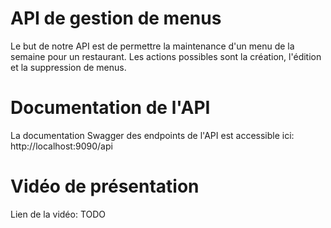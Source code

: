 # API de gestion de menus

Le but de notre API est de permettre la maintenance d'un menu de la semaine pour un restaurant.
Les actions possibles sont la création, l'édition et la suppression de menus.

# Documentation de l'API

La documentation Swagger des endpoints de l'API est accessible ici: http://localhost:9090/api


# Vidéo de présentation

Lien de la vidéo: TODO




<!--# menus-exemple
Mise en oeuvre d'une api avec Springboot et d'un client de test BDD avec Cucumber 
Avec OpenApi generator, génération à partir d'un fichier OpenAPI "menus.yaml" :
 - des intertaces et des DTO pour Springboot
 - d'un client et des DTO pour le client BDD
 
 ## Installation et utilisation avec IntelliJ
  - git clone de ce repository et import sous IntelliJ du projet (maven) qui contient 2 modules : menus-api pour Springboot
 et menus-spec pour le client BDD
  - Affectation d'un Java JDK 17 (File / Project structure / Project /SDK
 ### menus-api
  - Gérération du dossier target avec "maven clean package" (fenêtre Maven, menus-exemple/menus-api/Lifecycle)
  - Déclaration "Generated Source Root" du dossier target/generated-sources/openapi/src/main/java 
    via le menu contextuel et "Mark directory as" sur ce dossier
  - Lancement du main Springboot (Swagger2SpringBoot)
  - L'interface utilisateur swagger-ui est accessible à http://localhost:9090/api
  - La base de donnée H2 est accessible à http://localhost:9090/api/h2-console
      url: jdbc:h2:mem:testdb username:sa pas de password
  ### menus-spec
  - Gérération du dossier target avec "maven clean package" (fenêtre Maven, menus-exemple/menus-spec/Lifecycle)
    si Springboot tourne, les tests BDD doivent s'exécuter sans erreurs au cours de l'exécution de Maven
  - Déclaration "Generated Source Root" du dossier target/generated-sources/openapi/src/main/java 
  - La Feature Cucumber du dossier src/test/resources/features/menus.feature doit être exécutable sous IntelliJ
  
  ## Cycle de développement
  - Modifier le fichier OpenAPI "menus.yaml" sous src/main/resource des 2 projets (copies identiques)
  - Api Springboot
    - Relancer "maven clean package" de menus-api
    - Développer ou adapter les controlleurs, les DTO et les classes liées dans l'api Springboot
    - Si vous avez ajouté ou modifié des entités, vous pouvez initialiser des données 
      dans le fichier data.sql de src/main/resource
    - Relancer Sprigboot et faire quelques tests manuels avec swagger-ui
  - Tests BDD cucumber (en mode TDD, les 2 premières étapes peuvent être effectuées avant le développement de l'api)
    - Relancer "maven clean package" de menus-spec, les tests seront peut-être en erreur et peuvent être skippés
    - Développer ou adapter les features Cucumber et les steps pour les nouvelles fonctionalités
    - Exécuter les tests sous IntelliJ et relancer "maven clean package" de menus-spec pour exécuter les tests avec Maven
  
    -->
